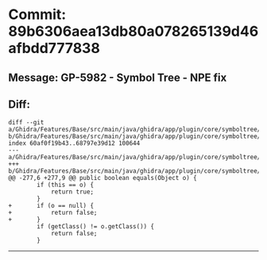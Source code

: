# Commit: 89b6306aea13db80a078265139d46afbdd777838
## Message: GP-5982 - Symbol Tree - NPE fix
## Diff:
```
diff --git a/Ghidra/Features/Base/src/main/java/ghidra/app/plugin/core/symboltree/nodes/SymbolNode.java b/Ghidra/Features/Base/src/main/java/ghidra/app/plugin/core/symboltree/nodes/SymbolNode.java
index 60af0f19b43..68797e39d12 100644
--- a/Ghidra/Features/Base/src/main/java/ghidra/app/plugin/core/symboltree/nodes/SymbolNode.java
+++ b/Ghidra/Features/Base/src/main/java/ghidra/app/plugin/core/symboltree/nodes/SymbolNode.java
@@ -277,6 +277,9 @@ public boolean equals(Object o) {
 		if (this == o) {
 			return true;
 		}
+		if (o == null) {
+			return false;
+		}
 		if (getClass() != o.getClass()) {
 			return false;
 		}
```
-----------------------------------
